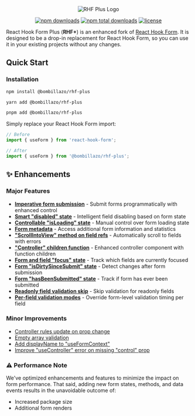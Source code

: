 <div align="center">
  <img src="./logo.png" alt="RHF Plus Logo" />
</div>

<div align="center">

<a href="https://www.npmjs.com/package/@bombillazo/rhf-plus"><img src="https://img.shields.io/npm/dm/@bombillazo/rhf-plus.svg?style=for-the-badge" alt="npm downloads" /></a>
<a href="https://www.npmjs.com/package/@bombillazo/rhf-plus"><img src="https://img.shields.io/npm/dt/@bombillazo/rhf-plus.svg?style=for-the-badge" alt="npm total downloads" /></a>
<a href="https://github.com/bombillazo/rhf-plus/blob/master/LICENSE"><img src="https://img.shields.io/npm/l/@bombillazo/rhf-plus?style=for-the-badge" alt="license" /></a>

</div>

React Hook Form Plus (**RHF+**) is an enhanced fork of [React Hook Form](https://react-hook-form.com/). It is designed to be a drop-in replacement for React Hook Form, so you can use it in your existing projects without any changes.

## Quick Start

### Installation

```sh
npm install @bombillazo/rhf-plus

yarn add @bombillazo/rhf-plus

pnpm add @bombillazo/rhf-plus
```

Simply replace your React Hook Form import:

```ts
// Before
import { useForm } from 'react-hook-form';

// After
import { useForm } from '@bombillazo/rhf-plus';
```

## ✨ Enhancements

### Major Features

- [**Imperative form submission**](./imperative_submit.md) - Submit forms programmatically with enhanced control
- [**Smart "disabled" state**](./smart-disabled-state.md) - Intelligent field disabling based on form state
- [**Controllable "isLoading" state**](./controllable-is-loading-state.md) - Manual control over form loading state
- [**Form metadata**](./form-metadata.md) - Access additional form information and statistics
- [**"ScrollIntoView" method on field refs**](./scroll-into-view-method.md) - Automatically scroll to fields with errors
- [**"Controller" children function**](./controller-children-function.md) - Enhanced controller component with function children
- [**Form and field "focus" state**](./focused-fields.md) - Track which fields are currently focused
- [**Form "isDirtySinceSubmit" state**](./is-dirty-since-submit.md) - Detect changes after form submission
- [**Form "hasBeenSubmitted" state**](./has-been-submitted.md) - Track if form has ever been submitted
- [**Readonly field validation skip**](./readonly-validation-skip.md) - Skip validation for readonly fields
- [**Per-field validation modes**](./per-field-validation-modes.md) - Override form-level validation timing per field

### Minor Improvements

- [Controller rules update on prop change](./controller-rules-update.md)
- [Empty array validation](./empty-array-validation.md)
- [Add displayName to "useFormContext"](./use-form-context-display-name.md)
- [Improve "useController" error on missing "control" prop](./improve-missing-use-controller-prop-error.md)

### ⚠️ Performance Note

We've optimized enhancements and features to minimize the impact on form performance. That said, adding new form states, methods, and data events results in the unavoidable outcome of:

- Increased package size
- Additional form renders
